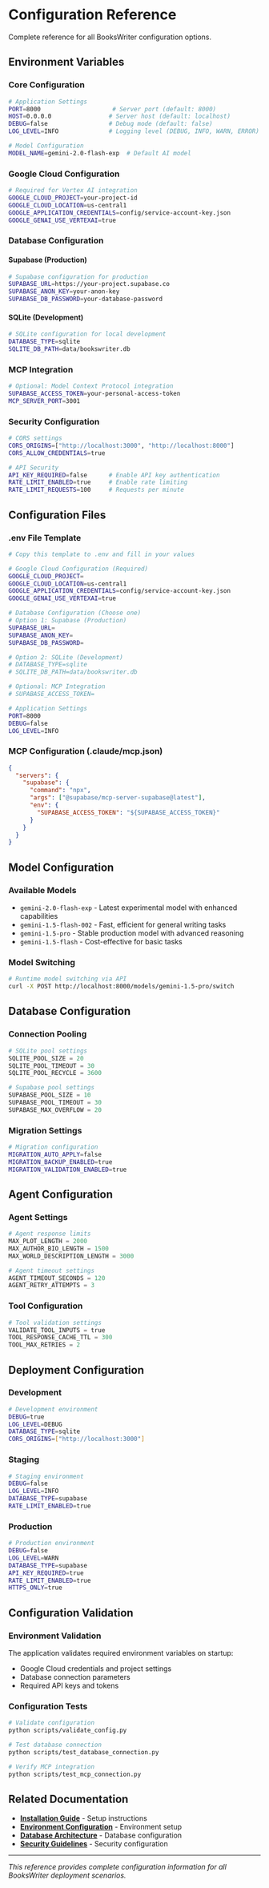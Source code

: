 # Configuration Reference

Complete reference for all BooksWriter configuration options.

## Environment Variables

### Core Configuration
```bash
# Application Settings
PORT=8000                    # Server port (default: 8000)
HOST=0.0.0.0                # Server host (default: localhost)
DEBUG=false                 # Debug mode (default: false)
LOG_LEVEL=INFO              # Logging level (DEBUG, INFO, WARN, ERROR)

# Model Configuration
MODEL_NAME=gemini-2.0-flash-exp  # Default AI model
```

### Google Cloud Configuration
```bash
# Required for Vertex AI integration
GOOGLE_CLOUD_PROJECT=your-project-id
GOOGLE_CLOUD_LOCATION=us-central1
GOOGLE_APPLICATION_CREDENTIALS=config/service-account-key.json
GOOGLE_GENAI_USE_VERTEXAI=true
```

### Database Configuration

#### Supabase (Production)
```bash
# Supabase configuration for production
SUPABASE_URL=https://your-project.supabase.co
SUPABASE_ANON_KEY=your-anon-key
SUPABASE_DB_PASSWORD=your-database-password
```

#### SQLite (Development)
```bash
# SQLite configuration for local development
DATABASE_TYPE=sqlite
SQLITE_DB_PATH=data/bookswriter.db
```

### MCP Integration
```bash
# Optional: Model Context Protocol integration
SUPABASE_ACCESS_TOKEN=your-personal-access-token
MCP_SERVER_PORT=3001
```

### Security Configuration
```bash
# CORS settings
CORS_ORIGINS=["http://localhost:3000", "http://localhost:8000"]
CORS_ALLOW_CREDENTIALS=true

# API Security
API_KEY_REQUIRED=false      # Enable API key authentication
RATE_LIMIT_ENABLED=true     # Enable rate limiting
RATE_LIMIT_REQUESTS=100     # Requests per minute
```

## Configuration Files

### .env File Template
```bash
# Copy this template to .env and fill in your values

# Google Cloud Configuration (Required)
GOOGLE_CLOUD_PROJECT=
GOOGLE_CLOUD_LOCATION=us-central1
GOOGLE_APPLICATION_CREDENTIALS=config/service-account-key.json
GOOGLE_GENAI_USE_VERTEXAI=true

# Database Configuration (Choose one)
# Option 1: Supabase (Production)
SUPABASE_URL=
SUPABASE_ANON_KEY=
SUPABASE_DB_PASSWORD=

# Option 2: SQLite (Development)
# DATABASE_TYPE=sqlite
# SQLITE_DB_PATH=data/bookswriter.db

# Optional: MCP Integration
# SUPABASE_ACCESS_TOKEN=

# Application Settings
PORT=8000
DEBUG=false
LOG_LEVEL=INFO
```

### MCP Configuration (.claude/mcp.json)
```json
{
  "servers": {
    "supabase": {
      "command": "npx",
      "args": ["@supabase/mcp-server-supabase@latest"],
      "env": {
        "SUPABASE_ACCESS_TOKEN": "${SUPABASE_ACCESS_TOKEN}"
      }
    }
  }
}
```

## Model Configuration

### Available Models
- `gemini-2.0-flash-exp` - Latest experimental model with enhanced capabilities
- `gemini-1.5-flash-002` - Fast, efficient for general writing tasks
- `gemini-1.5-pro` - Stable production model with advanced reasoning
- `gemini-1.5-flash` - Cost-effective for basic tasks

### Model Switching
```bash
# Runtime model switching via API
curl -X POST http://localhost:8000/models/gemini-1.5-pro/switch
```

## Database Configuration

### Connection Pooling
```python
# SQLite pool settings
SQLITE_POOL_SIZE = 20
SQLITE_POOL_TIMEOUT = 30
SQLITE_POOL_RECYCLE = 3600

# Supabase pool settings
SUPABASE_POOL_SIZE = 10
SUPABASE_POOL_TIMEOUT = 30
SUPABASE_MAX_OVERFLOW = 20
```

### Migration Settings
```bash
# Migration configuration
MIGRATION_AUTO_APPLY=false
MIGRATION_BACKUP_ENABLED=true
MIGRATION_VALIDATION_ENABLED=true
```

## Agent Configuration

### Agent Settings
```python
# Agent response limits
MAX_PLOT_LENGTH = 2000
MAX_AUTHOR_BIO_LENGTH = 1500
MAX_WORLD_DESCRIPTION_LENGTH = 3000

# Agent timeout settings
AGENT_TIMEOUT_SECONDS = 120
AGENT_RETRY_ATTEMPTS = 3
```

### Tool Configuration
```python
# Tool validation settings
VALIDATE_TOOL_INPUTS = true
TOOL_RESPONSE_CACHE_TTL = 300
TOOL_MAX_RETRIES = 2
```

## Deployment Configuration

### Development
```bash
# Development environment
DEBUG=true
LOG_LEVEL=DEBUG
DATABASE_TYPE=sqlite
CORS_ORIGINS=["http://localhost:3000"]
```

### Staging
```bash
# Staging environment
DEBUG=false
LOG_LEVEL=INFO
DATABASE_TYPE=supabase
RATE_LIMIT_ENABLED=true
```

### Production
```bash
# Production environment
DEBUG=false
LOG_LEVEL=WARN
DATABASE_TYPE=supabase
API_KEY_REQUIRED=true
RATE_LIMIT_ENABLED=true
HTTPS_ONLY=true
```

## Configuration Validation

### Environment Validation
The application validates required environment variables on startup:
- Google Cloud credentials and project settings
- Database connection parameters
- Required API keys and tokens

### Configuration Tests
```bash
# Validate configuration
python scripts/validate_config.py

# Test database connection
python scripts/test_database_connection.py

# Verify MCP integration
python scripts/test_mcp_connection.py
```

## Related Documentation

- **[Installation Guide](../setup/installation.md)** - Setup instructions
- **[Environment Configuration](../setup/environment.md)** - Environment setup
- **[Database Architecture](../architecture/database.md)** - Database configuration
- **[Security Guidelines](../guides/security.md)** - Security configuration

---

*This reference provides complete configuration information for all BooksWriter deployment scenarios.*